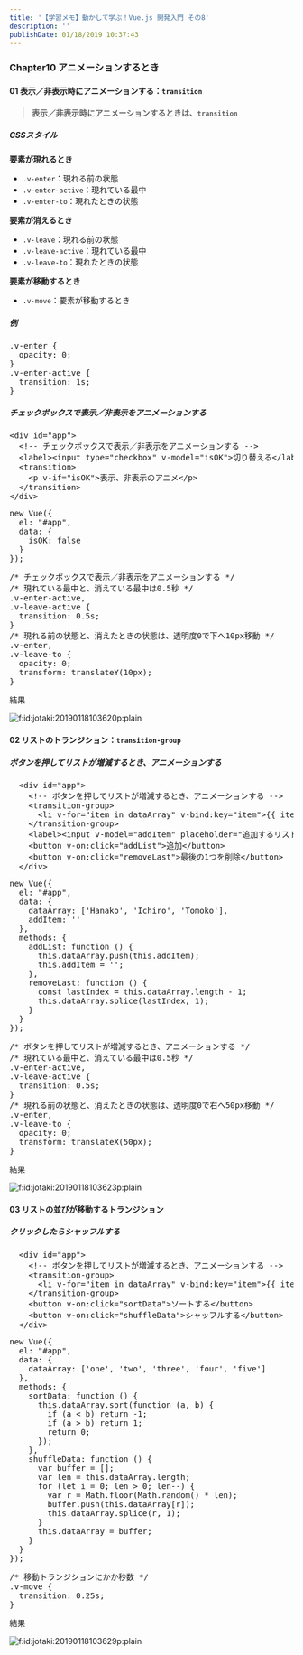 ```yaml
---
title: '【学習メモ】動かして学ぶ！Vue.js 開発入門 その8'
description: ''
publishDate: 01/18/2019 10:37:43
---
```

<h3>Chapter10 アニメーションするとき</h3>

<h4>01 表示／非表示時にアニメーションする：<code>transition</code></h4>

<blockquote><p><strong>表示／非表示時にアニメーションするときは、<code>transition</code></strong></p></blockquote>

<h5>CSSスタイル</h5>

<p><strong>要素が現れるとき</strong></p>

<ul>
<li><code>.v-enter</code>：現れる前の状態</li>
<li><code>.v-enter-active</code>：現れている最中</li>
<li><code>.v-enter-to</code>：現れたときの状態</li>
</ul>


<p><strong>要素が消えるとき</strong></p>

<ul>
<li><code>.v-leave</code>：現れる前の状態</li>
<li><code>.v-leave-active</code>：現れている最中</li>
<li><code>.v-leave-to</code>：現れたときの状態</li>
</ul>


<p><strong>要素が移動するとき</strong></p>

<ul>
<li><code>.v-move</code>：要素が移動するとき</li>
</ul>


<h5>例</h5>

<pre class="code lang-css" data-lang="css" data-unlink><span class="synIdentifier">.v-enter</span> <span class="synIdentifier">{</span>
  <span class="synType">opacity</span>: <span class="synConstant">0</span>;
<span class="synIdentifier">}</span>
<span class="synIdentifier">.v-enter-active</span> <span class="synIdentifier">{</span>
  <span class="synType">transition</span>: <span class="synConstant">1s</span>;
<span class="synIdentifier">}</span>
</pre>


<h5>チェックボックスで表示／非表示をアニメーションする</h5>

<pre class="code lang-html" data-lang="html" data-unlink><span class="synIdentifier">&lt;</span><span class="synStatement">div</span><span class="synIdentifier"> </span><span class="synType">id</span><span class="synIdentifier">=</span><span class="synConstant">&quot;app&quot;</span><span class="synIdentifier">&gt;</span>
  <span class="synComment">&lt;!-- チェックボックスで表示／非表示をアニメーションする --&gt;</span>
  <span class="synIdentifier">&lt;</span><span class="synStatement">label</span><span class="synIdentifier">&gt;&lt;</span><span class="synStatement">input</span><span class="synIdentifier"> </span><span class="synType">type</span><span class="synIdentifier">=</span><span class="synConstant">&quot;checkbox&quot;</span><span class="synIdentifier"> v-model=</span><span class="synConstant">&quot;isOK&quot;</span><span class="synIdentifier">&gt;</span>切り替える<span class="synIdentifier">&lt;/</span><span class="synStatement">label</span><span class="synIdentifier">&gt;</span>
  <span class="synIdentifier">&lt;</span>transition<span class="synIdentifier">&gt;</span>
    <span class="synIdentifier">&lt;</span><span class="synStatement">p</span><span class="synIdentifier"> v-if=</span><span class="synConstant">&quot;isOK&quot;</span><span class="synIdentifier">&gt;</span>表示、非表示のアニメ<span class="synIdentifier">&lt;/</span><span class="synStatement">p</span><span class="synIdentifier">&gt;</span>
  <span class="synIdentifier">&lt;/</span>transition<span class="synIdentifier">&gt;</span>
<span class="synIdentifier">&lt;/</span><span class="synStatement">div</span><span class="synIdentifier">&gt;</span>
</pre>




<pre class="code lang-javascript" data-lang="javascript" data-unlink><span class="synStatement">new</span> Vue(<span class="synIdentifier">{</span>
  el: <span class="synConstant">&quot;#app&quot;</span>,
  data: <span class="synIdentifier">{</span>
    isOK: <span class="synConstant">false</span>
  <span class="synIdentifier">}</span>
<span class="synIdentifier">}</span>);
</pre>




<pre class="code lang-css" data-lang="css" data-unlink><span class="synComment">/* チェックボックスで表示／非表示をアニメーションする */</span>
<span class="synComment">/* 現れている最中と、消えている最中は0.5秒 */</span>
<span class="synIdentifier">.v-enter-active</span><span class="synSpecial">,</span>
<span class="synIdentifier">.v-leave-active</span> <span class="synIdentifier">{</span>
  <span class="synType">transition</span>: <span class="synConstant">0.5s</span>;
<span class="synIdentifier">}</span>
<span class="synComment">/* 現れる前の状態と、消えたときの状態は、透明度0で下へ10px移動 */</span>
<span class="synIdentifier">.v-enter</span><span class="synSpecial">,</span>
<span class="synIdentifier">.v-leave-to</span> <span class="synIdentifier">{</span>
  <span class="synType">opacity</span>: <span class="synConstant">0</span>;
  <span class="synType">transform</span>: <span class="synIdentifier">translateY(</span><span class="synConstant">10px</span><span class="synIdentifier">)</span>;
<span class="synIdentifier">}</span>
</pre>


<p>結果</p>

<p><span itemscope itemtype="http://schema.org/Photograph"><img src="/images/hatena/20190118103620.png" alt="f:id:jotaki:20190118103620p:plain" title="f:id:jotaki:20190118103620p:plain" class="hatena-fotolife" itemprop="image"></span></p>

<h4>02 リストのトランジション：<code>transition-group</code></h4>

<h5>ボタンを押してリストが増減するとき、アニメーションする</h5>

<pre class="code lang-html" data-lang="html" data-unlink>  <span class="synIdentifier">&lt;</span><span class="synStatement">div</span><span class="synIdentifier"> </span><span class="synType">id</span><span class="synIdentifier">=</span><span class="synConstant">&quot;app&quot;</span><span class="synIdentifier">&gt;</span>
    <span class="synComment">&lt;!-- ボタンを押してリストが増減するとき、アニメーションする --&gt;</span>
    <span class="synIdentifier">&lt;</span>transition-group<span class="synIdentifier">&gt;</span>
      <span class="synIdentifier">&lt;</span><span class="synStatement">li</span><span class="synIdentifier"> v-</span><span class="synType">for</span><span class="synIdentifier">=</span><span class="synConstant">&quot;item in dataArray&quot;</span><span class="synIdentifier"> v-bind:key=</span><span class="synConstant">&quot;item&quot;</span><span class="synIdentifier">&gt;</span>{{ item }}<span class="synIdentifier">&lt;/</span><span class="synStatement">li</span><span class="synIdentifier">&gt;</span>
    <span class="synIdentifier">&lt;/</span>transition-group<span class="synIdentifier">&gt;</span>
    <span class="synIdentifier">&lt;</span><span class="synStatement">label</span><span class="synIdentifier">&gt;&lt;</span><span class="synStatement">input</span><span class="synIdentifier"> v-model=</span><span class="synConstant">&quot;addItem&quot;</span><span class="synIdentifier"> placeholder=</span><span class="synConstant">&quot;追加するリスト&quot;</span><span class="synIdentifier">&gt;&lt;/</span><span class="synStatement">label</span><span class="synIdentifier">&gt;</span>
    <span class="synIdentifier">&lt;</span><span class="synStatement">button</span><span class="synIdentifier"> v-on:click=</span><span class="synConstant">&quot;addList&quot;</span><span class="synIdentifier">&gt;</span>追加<span class="synIdentifier">&lt;/</span><span class="synStatement">button</span><span class="synIdentifier">&gt;</span>
    <span class="synIdentifier">&lt;</span><span class="synStatement">button</span><span class="synIdentifier"> v-on:click=</span><span class="synConstant">&quot;removeLast&quot;</span><span class="synIdentifier">&gt;</span>最後の1つを削除<span class="synIdentifier">&lt;/</span><span class="synStatement">button</span><span class="synIdentifier">&gt;</span>
  <span class="synIdentifier">&lt;/</span><span class="synStatement">div</span><span class="synIdentifier">&gt;</span>
</pre>




<pre class="code lang-javascript" data-lang="javascript" data-unlink><span class="synStatement">new</span> Vue(<span class="synIdentifier">{</span>
  el: <span class="synConstant">&quot;#app&quot;</span>,
  data: <span class="synIdentifier">{</span>
    dataArray: <span class="synIdentifier">[</span><span class="synConstant">'Hanako'</span>, <span class="synConstant">'Ichiro'</span>, <span class="synConstant">'Tomoko'</span><span class="synIdentifier">]</span>,
    addItem: <span class="synConstant">''</span>
  <span class="synIdentifier">}</span>,
  methods: <span class="synIdentifier">{</span>
    addList: <span class="synIdentifier">function</span> () <span class="synIdentifier">{</span>
      <span class="synIdentifier">this</span>.dataArray.push(<span class="synIdentifier">this</span>.addItem);
      <span class="synIdentifier">this</span>.addItem = <span class="synConstant">''</span>;
    <span class="synIdentifier">}</span>,
    removeLast: <span class="synIdentifier">function</span> () <span class="synIdentifier">{</span>
      <span class="synStatement">const</span> lastIndex = <span class="synIdentifier">this</span>.dataArray.length - 1;
      <span class="synIdentifier">this</span>.dataArray.splice(lastIndex, 1);
    <span class="synIdentifier">}</span>
  <span class="synIdentifier">}</span>
<span class="synIdentifier">}</span>);
</pre>




<pre class="code lang-css" data-lang="css" data-unlink><span class="synComment">/* ボタンを押してリストが増減するとき、アニメーションする */</span>
<span class="synComment">/* 現れている最中と、消えている最中は0.5秒 */</span>
<span class="synIdentifier">.v-enter-active</span><span class="synSpecial">,</span>
<span class="synIdentifier">.v-leave-active</span> <span class="synIdentifier">{</span>
  <span class="synType">transition</span>: <span class="synConstant">0.5s</span>;
<span class="synIdentifier">}</span>
<span class="synComment">/* 現れる前の状態と、消えたときの状態は、透明度0で右へ50px移動 */</span>
<span class="synIdentifier">.v-enter</span><span class="synSpecial">,</span>
<span class="synIdentifier">.v-leave-to</span> <span class="synIdentifier">{</span>
  <span class="synType">opacity</span>: <span class="synConstant">0</span>;
  <span class="synType">transform</span>: <span class="synIdentifier">translateX(</span><span class="synConstant">50px</span><span class="synIdentifier">)</span>;
<span class="synIdentifier">}</span>
</pre>


<p>結果</p>

<p><span itemscope itemtype="http://schema.org/Photograph"><img src="/images/hatena/20190118103623.png" alt="f:id:jotaki:20190118103623p:plain" title="f:id:jotaki:20190118103623p:plain" class="hatena-fotolife" itemprop="image"></span></p>

<h4>03 リストの並びが移動するトランジション</h4>

<h5>クリックしたらシャッフルする</h5>

<pre class="code lang-html" data-lang="html" data-unlink>  <span class="synIdentifier">&lt;</span><span class="synStatement">div</span><span class="synIdentifier"> </span><span class="synType">id</span><span class="synIdentifier">=</span><span class="synConstant">&quot;app&quot;</span><span class="synIdentifier">&gt;</span>
    <span class="synComment">&lt;!-- ボタンを押してリストが増減するとき、アニメーションする --&gt;</span>
    <span class="synIdentifier">&lt;</span>transition-group<span class="synIdentifier">&gt;</span>
      <span class="synIdentifier">&lt;</span><span class="synStatement">li</span><span class="synIdentifier"> v-</span><span class="synType">for</span><span class="synIdentifier">=</span><span class="synConstant">&quot;item in dataArray&quot;</span><span class="synIdentifier"> v-bind:key=</span><span class="synConstant">&quot;item&quot;</span><span class="synIdentifier">&gt;</span>{{ item }}<span class="synIdentifier">&lt;/</span><span class="synStatement">li</span><span class="synIdentifier">&gt;</span>
    <span class="synIdentifier">&lt;/</span>transition-group<span class="synIdentifier">&gt;</span>
    <span class="synIdentifier">&lt;</span><span class="synStatement">button</span><span class="synIdentifier"> v-on:click=</span><span class="synConstant">&quot;sortData&quot;</span><span class="synIdentifier">&gt;</span>ソートする<span class="synIdentifier">&lt;/</span><span class="synStatement">button</span><span class="synIdentifier">&gt;</span>
    <span class="synIdentifier">&lt;</span><span class="synStatement">button</span><span class="synIdentifier"> v-on:click=</span><span class="synConstant">&quot;shuffleData&quot;</span><span class="synIdentifier">&gt;</span>シャッフルする<span class="synIdentifier">&lt;/</span><span class="synStatement">button</span><span class="synIdentifier">&gt;</span>
  <span class="synIdentifier">&lt;/</span><span class="synStatement">div</span><span class="synIdentifier">&gt;</span>
</pre>




<pre class="code lang-javascript" data-lang="javascript" data-unlink><span class="synStatement">new</span> Vue(<span class="synIdentifier">{</span>
  el: <span class="synConstant">&quot;#app&quot;</span>,
  data: <span class="synIdentifier">{</span>
    dataArray: <span class="synIdentifier">[</span><span class="synConstant">'one'</span>, <span class="synConstant">'two'</span>, <span class="synConstant">'three'</span>, <span class="synConstant">'four'</span>, <span class="synConstant">'five'</span><span class="synIdentifier">]</span>
  <span class="synIdentifier">}</span>,
  methods: <span class="synIdentifier">{</span>
    sortData: <span class="synIdentifier">function</span> () <span class="synIdentifier">{</span>
      <span class="synIdentifier">this</span>.dataArray.sort(<span class="synIdentifier">function</span> (a, b) <span class="synIdentifier">{</span>
        <span class="synStatement">if</span> (a &lt; b) <span class="synStatement">return</span> -1;
        <span class="synStatement">if</span> (a &gt; b) <span class="synStatement">return</span> 1;
        <span class="synStatement">return</span> 0;
      <span class="synIdentifier">}</span>);
    <span class="synIdentifier">}</span>,
    shuffleData: <span class="synIdentifier">function</span> () <span class="synIdentifier">{</span>
      <span class="synIdentifier">var</span> buffer = <span class="synIdentifier">[]</span>;
      <span class="synIdentifier">var</span> len = <span class="synIdentifier">this</span>.dataArray.length;
      <span class="synStatement">for</span> (<span class="synIdentifier">let</span> i = 0; len &gt; 0; len--) <span class="synIdentifier">{</span>
        <span class="synIdentifier">var</span> r = Math.floor(Math.random() * len);
        buffer.push(<span class="synIdentifier">this</span>.dataArray<span class="synIdentifier">[</span>r<span class="synIdentifier">]</span>);
        <span class="synIdentifier">this</span>.dataArray.splice(r, 1);
      <span class="synIdentifier">}</span>
      <span class="synIdentifier">this</span>.dataArray = buffer;
    <span class="synIdentifier">}</span>
  <span class="synIdentifier">}</span>
<span class="synIdentifier">}</span>);
</pre>




<pre class="code lang-css" data-lang="css" data-unlink><span class="synComment">/* 移動トランジションにかか秒数 */</span>
<span class="synIdentifier">.v-move</span> <span class="synIdentifier">{</span>
  <span class="synType">transition</span>: <span class="synConstant">0.25s</span>;
<span class="synIdentifier">}</span>
</pre>


<p>結果</p>

<p><span itemscope itemtype="http://schema.org/Photograph"><img src="/images/hatena/20190118103629.png" alt="f:id:jotaki:20190118103629p:plain" title="f:id:jotaki:20190118103629p:plain" class="hatena-fotolife" itemprop="image"></span></p>
